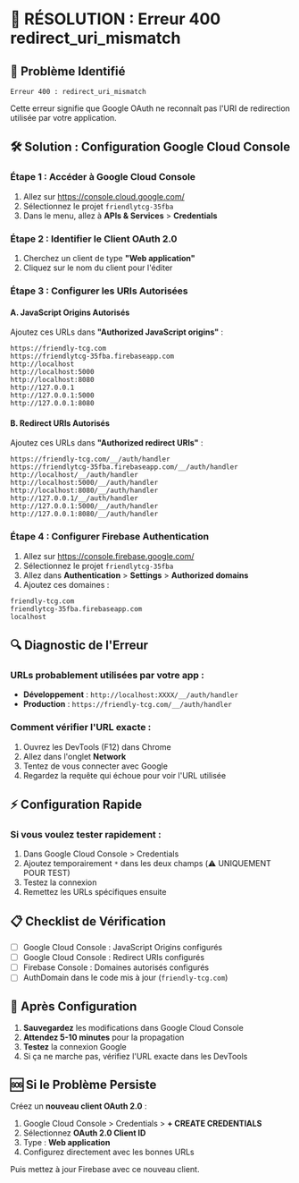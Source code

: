 # 🔧 RÉSOLUTION : Erreur 400 redirect_uri_mismatch

## 🚨 Problème Identifié
```
Erreur 400 : redirect_uri_mismatch
```

Cette erreur signifie que Google OAuth ne reconnaît pas l'URI de redirection utilisée par votre application.

## 🛠️ Solution : Configuration Google Cloud Console

### **Étape 1 : Accéder à Google Cloud Console**
1. Allez sur https://console.cloud.google.com/
2. Sélectionnez le projet `friendlytcg-35fba`
3. Dans le menu, allez à **APIs & Services** > **Credentials**

### **Étape 2 : Identifier le Client OAuth 2.0**
1. Cherchez un client de type **"Web application"**
2. Cliquez sur le nom du client pour l'éditer

### **Étape 3 : Configurer les URIs Autorisées**

#### A. JavaScript Origins Autorisés
Ajoutez ces URLs dans **"Authorized JavaScript origins"** :
```
https://friendly-tcg.com
https://friendlytcg-35fba.firebaseapp.com
http://localhost
http://localhost:5000
http://localhost:8080
http://127.0.0.1
http://127.0.0.1:5000
http://127.0.0.1:8080
```

#### B. Redirect URIs Autorisés  
Ajoutez ces URLs dans **"Authorized redirect URIs"** :
```
https://friendly-tcg.com/__/auth/handler
https://friendlytcg-35fba.firebaseapp.com/__/auth/handler
http://localhost/__/auth/handler
http://localhost:5000/__/auth/handler
http://localhost:8080/__/auth/handler
http://127.0.0.1/__/auth/handler
http://127.0.0.1:5000/__/auth/handler
http://127.0.0.1:8080/__/auth/handler
```

### **Étape 4 : Configurer Firebase Authentication**
1. Allez sur https://console.firebase.google.com/
2. Sélectionnez le projet `friendlytcg-35fba`
3. Allez dans **Authentication** > **Settings** > **Authorized domains**
4. Ajoutez ces domaines :
```
friendly-tcg.com
friendlytcg-35fba.firebaseapp.com
localhost
```

## 🔍 Diagnostic de l'Erreur

### URLs probablement utilisées par votre app :
- **Développement** : `http://localhost:XXXX/__/auth/handler`
- **Production** : `https://friendly-tcg.com/__/auth/handler`

### Comment vérifier l'URL exacte :
1. Ouvrez les DevTools (F12) dans Chrome
2. Allez dans l'onglet **Network**
3. Tentez de vous connecter avec Google
4. Regardez la requête qui échoue pour voir l'URL utilisée

## ⚡ Configuration Rapide

### Si vous voulez tester rapidement :
1. Dans Google Cloud Console > Credentials
2. Ajoutez temporairement `*` dans les deux champs (⚠️ UNIQUEMENT POUR TEST)
3. Testez la connexion
4. Remettez les URLs spécifiques ensuite

## 📋 Checklist de Vérification

- [ ] Google Cloud Console : JavaScript Origins configurés
- [ ] Google Cloud Console : Redirect URIs configurés  
- [ ] Firebase Console : Domaines autorisés configurés
- [ ] AuthDomain dans le code mis à jour (`friendly-tcg.com`)

## 🔄 Après Configuration

1. **Sauvegardez** les modifications dans Google Cloud Console
2. **Attendez 5-10 minutes** pour la propagation
3. **Testez** la connexion Google
4. Si ça ne marche pas, vérifiez l'URL exacte dans les DevTools

## 🆘 Si le Problème Persiste

Créez un **nouveau client OAuth 2.0** :
1. Google Cloud Console > Credentials > **+ CREATE CREDENTIALS**
2. Sélectionnez **OAuth 2.0 Client ID**
3. Type : **Web application**
4. Configurez directement avec les bonnes URLs

Puis mettez à jour Firebase avec ce nouveau client.
